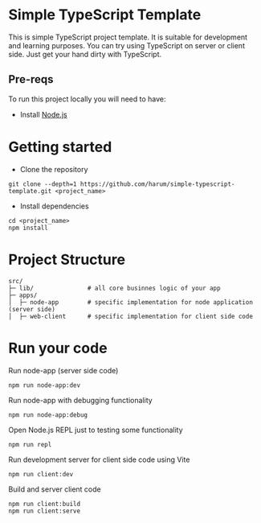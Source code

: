# Simple TypeScript Template
This is simple TypeScript project template. It is suitable for development and
learning purposes. You can try using TypeScript on server or client side. Just get your hand dirty with TypeScript.

## Pre-reqs
To run this project locally you will need to have:
- Install [Node.js](https://nodejs.org/en/)

# Getting started
- Clone the repository
```
git clone --depth=1 https://github.com/harum/simple-typescript-template.git <project_name>
```
- Install dependencies
```
cd <project_name>
npm install
```

# Project Structure
```
src/
├─ lib/               # all core businnes logic of your app
├─ apps/
│  ├─ node-app        # specific implementation for node application (server side)
│  ├─ web-client      # specific implementation for client side code
```

# Run your code
Run node-app (server side code)
```
npm run node-app:dev
```

Run node-app with debugging functionality
```
npm run node-app:debug
```

Open Node.js REPL just to testing some functionality
```
npm run repl
```

Run development server for client side code using Vite
```
npm run client:dev
```

Build and server client code
```
npm run client:build
npm run client:serve
```

